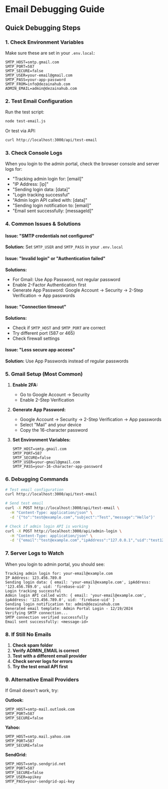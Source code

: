 # Email Debugging Guide

## Quick Debugging Steps

### 1. Check Environment Variables

Make sure these are set in your `.env.local`:

```env
SMTP_HOST=smtp.gmail.com
SMTP_PORT=587
SMTP_SECURE=false
SMTP_USER=your-email@gmail.com
SMTP_PASS=your-app-password
SMTP_FROM=info@dezainahub.com
ADMIN_EMAIL=admin@dezainahub.com
```

### 2. Test Email Configuration

Run the test script:

```bash
node test-email.js
```

Or test via API:

```bash
curl http://localhost:3000/api/test-email
```

### 3. Check Console Logs

When you login to the admin portal, check the browser console and server logs for:

- "Tracking admin login for: [email]"
- "IP Address: [ip]"
- "Sending login data: [data]"
- "Login tracking successful"
- "Admin login API called with: [data]"
- "Sending login notification to: [email]"
- "Email sent successfully: [messageId]"

### 4. Common Issues & Solutions

#### Issue: "SMTP credentials not configured"

**Solution:** Set `SMTP_USER` and `SMTP_PASS` in your `.env.local`

#### Issue: "Invalid login" or "Authentication failed"

**Solutions:**

- For Gmail: Use App Password, not regular password
- Enable 2-Factor Authentication first
- Generate App Password: Google Account → Security → 2-Step Verification → App passwords

#### Issue: "Connection timeout"

**Solutions:**

- Check if `SMTP_HOST` and `SMTP_PORT` are correct
- Try different port (587 or 465)
- Check firewall settings

#### Issue: "Less secure app access"

**Solution:** Use App Passwords instead of regular passwords

### 5. Gmail Setup (Most Common)

1. **Enable 2FA:**

   - Go to Google Account → Security
   - Enable 2-Step Verification

2. **Generate App Password:**

   - Google Account → Security → 2-Step Verification → App passwords
   - Select "Mail" and your device
   - Copy the 16-character password

3. **Set Environment Variables:**
   ```env
   SMTP_HOST=smtp.gmail.com
   SMTP_PORT=587
   SMTP_SECURE=false
   SMTP_USER=your-gmail@gmail.com
   SMTP_PASS=your-16-character-app-password
   ```

### 6. Debugging Commands

```bash
# Test email configuration
curl http://localhost:3000/api/test-email

# Send test email
curl -X POST http://localhost:3000/api/test-email \
  -H "Content-Type: application/json" \
  -d '{"to":"test@example.com","subject":"Test","message":"Hello"}'

# Check if admin login API is working
curl -X POST http://localhost:3000/api/admin-login \
  -H "Content-Type: application/json" \
  -d '{"email":"test@example.com","ipAddress":"127.0.0.1","uid":"test123"}'
```

### 7. Server Logs to Watch

When you login to admin portal, you should see:

```
Tracking admin login for: your-email@example.com
IP Address: 123.456.789.0
Sending login data: { email: 'your-email@example.com', ipAddress: '123.456.789.0', uid: 'firebase-uid' }
Login tracking successful
Admin login API called with: { email: 'your-email@example.com', ipAddress: '123.456.789.0', uid: 'firebase-uid' }
Sending login notification to: admin@dezainahub.com
Generated email template: Admin Portal Login - 12/19/2024
Verifying SMTP connection...
SMTP connection verified successfully
Email sent successfully: <message-id>
```

### 8. If Still No Emails

1. **Check spam folder**
2. **Verify ADMIN_EMAIL is correct**
3. **Test with a different email provider**
4. **Check server logs for errors**
5. **Try the test email API first**

### 9. Alternative Email Providers

If Gmail doesn't work, try:

**Outlook:**

```env
SMTP_HOST=smtp-mail.outlook.com
SMTP_PORT=587
SMTP_SECURE=false
```

**Yahoo:**

```env
SMTP_HOST=smtp.mail.yahoo.com
SMTP_PORT=587
SMTP_SECURE=false
```

**SendGrid:**

```env
SMTP_HOST=smtp.sendgrid.net
SMTP_PORT=587
SMTP_SECURE=false
SMTP_USER=apikey
SMTP_PASS=your-sendgrid-api-key
```
